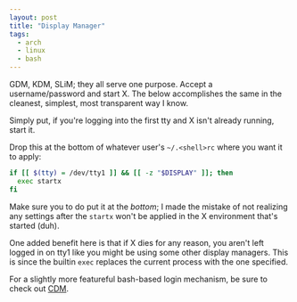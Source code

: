 ```yaml
---
layout: post
title: "Display Manager"
tags:
  - arch
  - linux
  - bash
---
```


GDM, KDM, SLiM; they all serve one purpose. Accept a username/password 
and start X. The below accomplishes the same in the cleanest, simplest, 
most transparent way I know.

Simply put, if you're logging into the first tty and X isn't already 
running, start it.

Drop this at the bottom of whatever user's `~/.<shell>rc` where you want 
it to apply:

```bash 
if [[ $(tty) = /dev/tty1 ]] && [[ -z "$DISPLAY" ]]; then
  exec startx
fi
```

Make sure you to do put it at the *bottom*; I made the mistake of not 
realizing any settings after the `startx` won't be applied in the X 
environment that's started (duh).

One added benefit here is that if X dies for any reason, you aren't left 
logged in on tty1 like you might be using some other display managers. 
This is since the builtin `exec` replaces the current process with the 
one specified.

For a slightly more featureful bash-based login mechanism, be sure to 
check out [CDM](http://wiki.archlinux.org/index.php/CDM).
